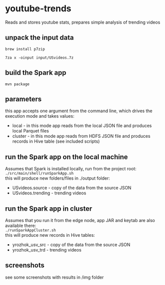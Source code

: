 # youtube-trends
Reads and stores youtube stats, prepares simple analysis of trending videos

## unpack the input data
`brew install p7zip`

`7za x -oinput input/USvideos.7z`

## build the Spark app
`mvn package` 

## parameters
this app accepts one argument from the command line, which drives the execution mode and takes values:
- local - in this mode app reads from the local JSON file and produces local Parquet files 
- cluster - in this mode app reads from HDFS JSON file and produces records in Hive table (see included scripts) 
 
## run the Spark app on the local machine
Assumes that Spark is installed locally, run from the project root:\
`./src/main/shell/runSparkApp.sh` \
this will produce new folders/files in ./output folder:
- USvideos.source - copy of the data from the source JSON
- USvideos.trending - trending videos

## run the Spark app in cluster
Assumes that you run it from the edge node, app JAR and keytab are also available there:\
`./runSparkAppCluster.sh` \
this will produce new records in Hive tables:
- yrozhok_usv_src - copy of the data from the source JSON
- yrozhok_usv_trd - trending videos

## screenshots
see some screenshots with results in /img folder
